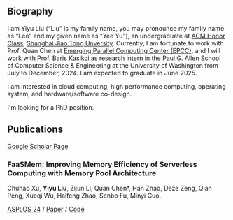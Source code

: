 ## Biography

I am Yiyu Liu (“Liu” is my family name, you may pronounce my family name as
“Leo” and my given name as “Yee Yu”), an undergraduate at
[ACM Honor Class][acm-class], [Shanghai Jiao Tong Unversity][sjtu]. Currently,
I am fortunate to work with Prof. Quan Chen at
[Emerging Parallel Computing Center (EPCC)][epcc], and I will work with Prof.
[Baris Kasikci][baris] as research intern in the Paul G. Allen School of
Computer Science & Engineering at the University of Washington from July to
December, 2024. I am expected to graduate in June 2025.

[acm-class]: https://acm.sjtu.edu.cn/
[sjtu]: https://sjtu.edu.cn/
[epcc]: http://epcc.sjtu.edu.cn/
[baris]: https://homes.cs.washington.edu/~baris/

I am interested in cloud computing, high performance computing, operating system,
and hardware/software co-design.

I'm looking for a PhD position.

## Publications

[Google Scholar Page][google-scholar-page]

[google-scholar-page]: https://scholar.google.com/citations?user=HMG29HMAAAAJ

### FaaSMem: Improving Memory Efficiency of Serverless Computing with Memory Pool Architecture

Chuhao Xu, **Yiyu Liu**, Zijun Li, Quan Chen*, Han Zhao, Deze Zeng, Qian Peng, Xueqi Wu, Haifeng Zhao, Senbo Fu, Minyi Guo.

[ASPLOS 24][asplos24] / [Paper][faasmem-paper] / [Code][faasmem-code]

[asplos24]: https://www.asplos-conference.org/asplos2024/
[faasmem-paper]: https://doi.org/10.1145/3620666.3651355
[faasmem-code]: https://github.com/BarrinXu/FaaSMem
